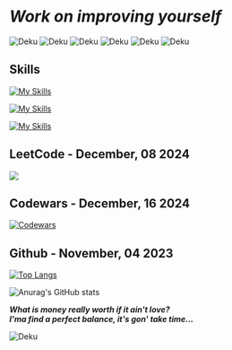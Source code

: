 # _Work on improving yourself_

![Deku](https://media.giphy.com/media/agLzP4BYRPcOY/giphy.gif)
![Deku](https://media.giphy.com/media/agLzP4BYRPcOY/giphy.gif)
![Deku](https://media.giphy.com/media/agLzP4BYRPcOY/giphy.gif)
![Deku](https://media.giphy.com/media/agLzP4BYRPcOY/giphy.gif)
![Deku](https://media.giphy.com/media/agLzP4BYRPcOY/giphy.gif)
![Deku](https://media.giphy.com/media/agLzP4BYRPcOY/giphy.gif)

## **Skills**

[![My Skills](https://skillicons.dev/icons?i=c,cpp,powershell,py,java)](https://skillicons.dev)

[![My Skills](https://skillicons.dev/icons?i=html,css,js,bootstrap,ps)](https://skillicons.dev)

[![My Skills](https://skillicons.dev/icons?i=vscode,github,git,discord,figma)](https://skillicons.dev)

## **LeetCode - December, 08 2024**

[![](https://leetcard.jacoblin.cool/Entes-steinla?ext=heatmap)](https://leetcode.com/u/Entes-steinla/)

## **Codewars - December, 16 2024**

[![Codewars](https://github.r2v.ch/codewars?user=Entes-steinla&name=true&top_languages=true&theme=dark&hide_clan=false&stroke=%23606060)](https://www.codewars.com/users/Entes-steinla)

## **Github - November, 04 2023**

[![Top Langs](https://github-readme-stats.vercel.app/api/top-langs/?username=Entes-steinla&layout=compact&theme=github_dark)](https://github.com/anuraghazra/github-readme-stats)

![Anurag's GitHub stats](https://github-readme-stats.vercel.app/api?username=Entes-steinla&show_icons=true&theme=github_dark)

**_What is money really worth if it ain't love?_**  
**_I'ma find a perfect balance, it's gon' take time..._**

![Deku](https://i.pinimg.com/564x/cb/bc/0f/cbbc0fd08b18cb06956a463416c0fc09.jpg)
